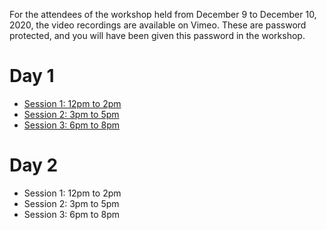 For the attendees of the workshop held from December 9 to December 10, 2020, the video recordings are available on Vimeo.
These are password protected, and you will have been given this password in the workshop.

# Day 1

* [Session 1: 12pm to 2pm](https://vimeo.com/488953578)
* [Session 2: 3pm to 5pm](https://vimeo.com/489021080)
* [Session 3: 6pm to 8pm](https://vimeo.com/489093715)

# Day 2

* Session 1: 12pm to 2pm
* Session 2: 3pm to 5pm
* Session 3: 6pm to 8pm

